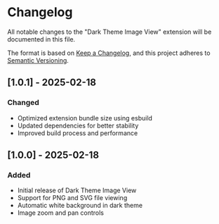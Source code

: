 # Changelog

All notable changes to the "Dark Theme Image View" extension will be documented in this file.

The format is based on [Keep a Changelog](https://keepachangelog.com/en/1.1.0/),
and this project adheres to [Semantic Versioning](https://semver.org/spec/v2.0.0.html).

## [1.0.1] - 2025-02-18

### Changed
- Optimized extension bundle size using esbuild
- Updated dependencies for better stability
- Improved build process and performance

## [1.0.0] - 2025-02-18

### Added
- Initial release of Dark Theme Image View
- Support for PNG and SVG file viewing
- Automatic white background in dark theme
- Image zoom and pan controls

